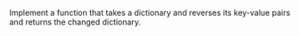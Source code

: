 Implement a function that takes a dictionary and reverses its
key-value pairs and returns the changed dictionary.
